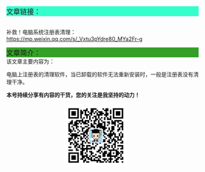 <div style="background-color:#33ffcc;font-size:18px">文章链接：</div>

<br/>补救！电脑系统注册表清理：<a href="https://mp.weixin.qq.com/s/_Vxtu3pYdre80_MYa2Fr-g" target="_blank" >https://mp.weixin.qq.com/s/_Vxtu3pYdre80_MYa2Fr-g</a>



<div style="background-color:RGB(52,160,40);font-size:18px">文章简介：</div>
该文章主要内容为：

电脑上注册表的清理软件，当已卸载的软件无法重新安装时，一般是注册表没有清理干净。

**本号持续分享有内容的干货，您的关注是我坚持的动力！**

<img src="./_assets/clip_image002.jpg" style="width:33%;margin-left:30%" />